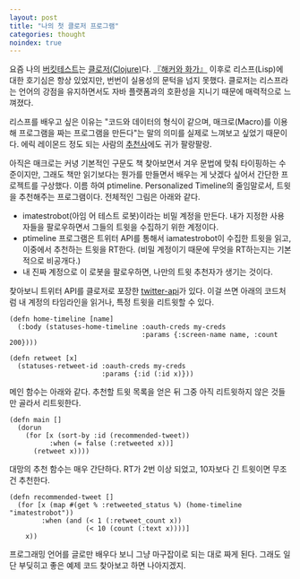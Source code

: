 ```yaml
---
layout: post
title: "나의 첫 클로저 프로그램"
categories: thought
noindex: true
---
```


요즘 나의 [버킷테스트](http://www.4four.us/article/2013/03/bucket-test)는 [클로저(Clojure)](http://ko.wikipedia.org/wiki/클로저_(프로그래밍_언어))다. [『해커와 화가』](http://www.4four.us/article/2007/08/hackers-and-painters) 이후로 리스프(Lisp)에 대한 호기심은 항상 있었지만, 번번이 실용성의 문턱을 넘지 못했다. 클로저는 리스프라는 언어의 강점을 유지하면서도 자바 플랫폼과의 호환성을 지니기 때문에 매력적으로 느껴졌다.

리스프를 배우고 싶은 이유는 "코드와 데이터의 형식이 같으며, 매크로(Macro)를 이용해 프로그램을 짜는 프로그램을 만든다"는 말의 의미를 실제로 느껴보고 싶었기 때문이다. 에릭 레이몬드 정도 되는 사람의 [추천사](http://en.wikiquote.org/wiki/Eric_S._Raymond)에도 귀가 팔랑팔랑.

아직은 매크로는 커녕 기본적인 구문도 책 찾아보면서 겨우 문법에 맞춰 타이핑하는 수준이지만, 그래도 책만 읽기보다는 뭔가를 만들면서 배우는 게 낫겠다 싶어서 간단한 프로젝트를 구상했다. 이름 하여 ptimeline. Personalized Timeline의 줄임말로서, 트윗을 추천해주는 프로그램이다. 전체적인 그림은 아래와 같다.

- imatestrobot(아임 어 테스트 로봇)이라는 비밀 계정을 만든다. 내가 지정한 사용자들을 팔로우하면서 그들의 트윗을 수집하기 위한 계정이다.
- ptimeline 프로그램은 트위터 API를 통해서 iamatestrobot이 수집한 트윗을 읽고, 이중에서 추천하는 트윗을 RT한다. (비밀 계정이기 때문에 무엇을 RT하는지는 기본적으로 비공개다.)
- 내 진짜 계정으로 이 로봇을 팔로우하면, 나만의 트윗 추천자가 생기는 것이다.

찾아보니 트위터 API를 클로저로 포장한 [twitter-api](https://github.com/adamwynne/twitter-api)가 있다. 이걸 쓰면 아래의 코드처럼 내 계정의 타임라인을 읽거나, 특정 트윗을 리트윗할 수 있다.

    (defn home-timeline [name]
      (:body (statuses-home-timeline :oauth-creds my-creds
                                     :params {:screen-name name, :count 200})))
    
    (defn retweet [x]
      (statuses-retweet-id :oauth-creds my-creds
                           :params {:id (:id x)}))

메인 함수는 아래와 같다. 추천할 트윗 목록을 얻은 뒤 그중 아직 리트윗하지 않은 것들만 골라서 리트윗한다.

    (defn main []
      (dorun
        (for [x (sort-by :id (recommended-tweet))
              :when (= false (:retweeted x))]
          (retweet x))))

대망의 추천 함수는 매우 간단하다. RT가 2번 이상 되었고, 10자보다 긴 트윗이면 무조건 추천한다.

    (defn recommended-tweet []
      (for [x (map #(get % :retweeted_status %) (home-timeline "imatestrobot"))
            :when (and (< 1 (:retweet_count x))
                       (< 10 (count (:text x))))]
        x))

프로그래밍 언어를 글로만 배우다 보니 그냥 마구잡이로 되는 대로 짜게 된다. 그래도 일단 부딪히고 좋은 예제 코드 찾아보고 하면 나아지겠지.